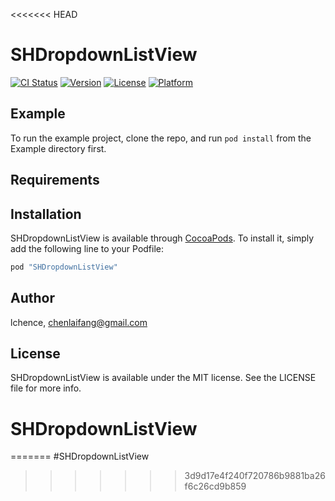 <<<<<<< HEAD
# SHDropdownListView

[![CI Status](http://img.shields.io/travis/lchence/SHDropdownListView.svg?style=flat)](https://travis-ci.org/lchence/SHDropdownListView)
[![Version](https://img.shields.io/cocoapods/v/SHDropdownListView.svg?style=flat)](http://cocoapods.org/pods/SHDropdownListView)
[![License](https://img.shields.io/cocoapods/l/SHDropdownListView.svg?style=flat)](http://cocoapods.org/pods/SHDropdownListView)
[![Platform](https://img.shields.io/cocoapods/p/SHDropdownListView.svg?style=flat)](http://cocoapods.org/pods/SHDropdownListView)

## Example

To run the example project, clone the repo, and run `pod install` from the Example directory first.

## Requirements

## Installation

SHDropdownListView is available through [CocoaPods](http://cocoapods.org). To install
it, simply add the following line to your Podfile:

```ruby
pod "SHDropdownListView"
```

## Author

lchence, chenlaifang@gmail.com

## License

SHDropdownListView is available under the MIT license. See the LICENSE file for more info.
# SHDropdownListView
=======
#SHDropdownListView
>>>>>>> 3d9d17e4f240f720786b9881ba26f6c26cd9b859
